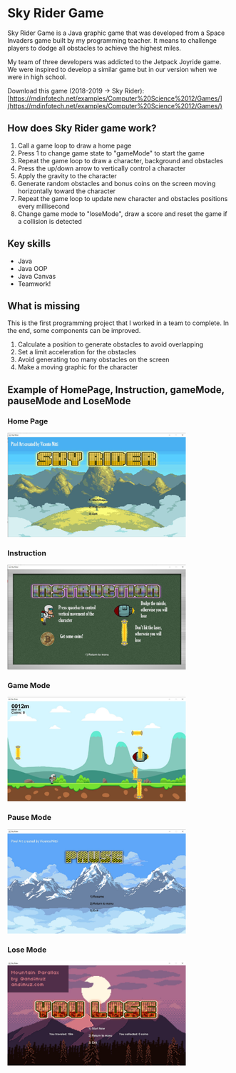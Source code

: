 # Sky Rider Game
Sky Rider Game is a Java graphic game that was developed from a Space Invaders game built by my programming teacher. It means to challenge players to dodge all obstacles to achieve the highest miles.

My team of three developers was addicted to the Jetpack Joyride game. We were inspired to develop a similar game but in our version when we were in high school. 

Download this game (2018-2019 -> Sky Rider): [https://mdinfotech.net/examples/Computer%20Science%2012/Games/](https://mdinfotech.net/examples/Computer%20Science%2012/Games/) 

## How does Sky Rider game work?
1. Call a game loop to draw a home page
2. Press 1 to change game state to "gameMode" to start the game
3. Repeat the game loop to draw a character, background and obstacles
4. Press the up/down arrow to vertically control a character
5. Apply the gravity to the character
6. Generate random obstacles and bonus coins on the screen moving horizontally toward the character
7. Repeat the game loop to update new character and obstacles positions every millisecond
8. Change game mode to "loseMode", draw a score and reset the game if a collision is detected

## Key skills
* Java
* Java OOP
* Java Canvas
* Teamwork!

## What is missing
This is the first programming project that I worked in a team to complete. In the end, some components can be improved.
1. Calculate a position to generate obstacles to avoid overlapping
2. Set a limit acceleration for the obstacles
3. Avoid generating too many obstacles on the screen
4. Make a moving graphic for the character

## Example of HomePage, Instruction, gameMode, pauseMode and LoseMode

### Home Page
<img src="images/HomePage.jpg" width=400>

### Instruction
<img src="images/Instruction.jpg" width=400>

### Game Mode
<img src="images/gameMode.jpg" width=400>

### Pause Mode
<img src="images/pauseMode.jpg" width=400>

### Lose Mode
<img src="images/loseMode.jpg" width=400>

    